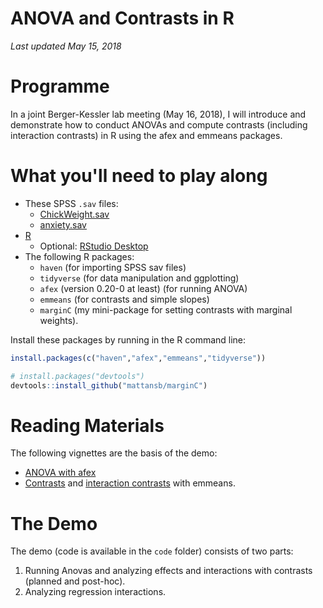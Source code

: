 ANOVA and Contrasts in R
================

<!-- README.md is generated from README.Rmd. Please edit that file -->
*Last updated May 15, 2018*

Programme
=========

In a joint Berger-Kessler lab meeting (May 16, 2018), I will introduce and demonstrate how to conduct ANOVAs and compute contrasts (including interaction contrasts) in R using the afex and emmeans packages.

What you'll need to play along
==============================

-   These SPSS `.sav` files:
    -   [ChickWeight.sav](data/ChickWeight.sav)
    -   [anxiety.sav](data/anxiety.sav)
-   [R](https://cran.r-project.org/)
    -   Optional: [RStudio Desktop](https://www.rstudio.com/)
-   The following R packages:
    -   `haven` (for importing SPSS sav files)
    -   `tidyverse` (for data manipulation and ggplotting)
    -   `afex` (version 0.20-0 at least) (for running ANOVA)
    -   `emmeans` (for contrasts and simple slopes)
    -   `marginC` (my mini-package for setting contrasts with marginal weights).

Install these packages by running in the R command line:

``` r
install.packages(c("haven","afex","emmeans","tidyverse"))

# install.packages("devtools")
devtools::install_github("mattansb/marginC")
```

Reading Materials
=================

The following vignettes are the basis of the demo:
- [ANOVA with afex](https://github.com/singmann/afex/blob/master/vignettes/afex_anova_example.Rmd)
- [Contrasts](https://cran.r-project.org/web/packages/emmeans/vignettes/comparisons.html) and [interaction contrasts](https://cran.r-project.org/web/packages/emmeans/vignettes/interactions.html) with emmeans.

The Demo
========

The demo (code is available in the `code` folder) consists of two parts:

1.  Running Anovas and analyzing effects and interactions with contrasts (planned and post-hoc).
2.  Analyzing regression interactions.
